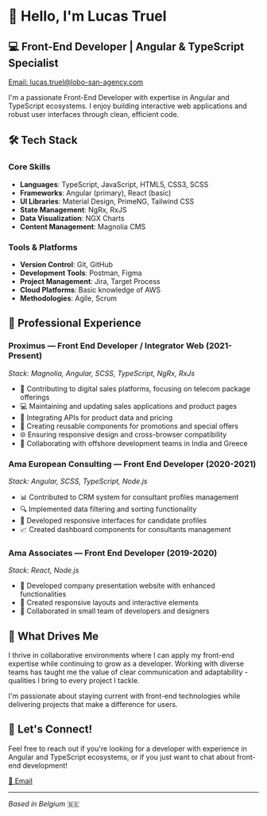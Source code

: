 # 👋 Hello, I'm Lucas Truel

## 💻 Front-End Developer | Angular & TypeScript Specialist

[Email: lucas.truel@lobo-san-agency.com](mailto:lucas.truel@lobo-san-agency.com)

I'm a passionate Front-End Developer with expertise in Angular and TypeScript ecosystems. I enjoy building interactive web applications and robust user interfaces through clean, efficient code.

## 🛠️ Tech Stack

### Core Skills
- **Languages**: TypeScript, JavaScript, HTML5, CSS3, SCSS
- **Frameworks**: Angular (primary), React (basic)
- **UI Libraries**: Material Design, PrimeNG, Tailwind CSS
- **State Management**: NgRx, RxJS
- **Data Visualization**: NGX Charts
- **Content Management**: Magnolia CMS

### Tools & Platforms
- **Version Control**: Git, GitHub
- **Development Tools**: Postman, Figma
- **Project Management**: Jira, Target Process
- **Cloud Platforms**: Basic knowledge of AWS
- **Methodologies**: Agile, Scrum

## 💼 Professional Experience

### Proximus — Front End Developer / Integrator Web (2021-Present)
*Stack: Magnolia, Angular, SCSS, TypeScript, NgRx, RxJs*

- 🚀 Contributing to digital sales platforms, focusing on telecom package offerings
- 💻 Maintaining and updating sales applications and product pages
- 🔄 Integrating APIs for product data and pricing
- 🎨 Creating reusable components for promotions and special offers
- 🌐 Ensuring responsive design and cross-browser compatibility
- 👥 Collaborating with offshore development teams in India and Greece

### Ama European Consulting — Front End Developer (2020-2021)
*Stack: Angular, SCSS, TypeScript, Node.js*

- 📊 Contributed to CRM system for consultant profiles management
- 🔍 Implemented data filtering and sorting functionality
- 📱 Developed responsive interfaces for candidate profiles
- 📈 Created dashboard components for consultants management

### Ama Associates — Front End Developer (2019-2020)
*Stack: React, Node.js*

- 🌟 Developed company presentation website with enhanced functionalities
- 📱 Created responsive layouts and interactive elements
- 🤝 Collaborated in small team of developers and designers

## 🌱 What Drives Me

I thrive in collaborative environments where I can apply my front-end expertise while continuing to grow as a developer. Working with diverse teams has taught me the value of clear communication and adaptability - qualities I bring to every project I tackle.

I'm passionate about staying current with front-end technologies while delivering projects that make a difference for users.

## 🔗 Let's Connect!

Feel free to reach out if you're looking for a developer with experience in Angular and TypeScript ecosystems, or if you just want to chat about front-end development!

[📧 Email](mailto:lucas.truel@lobo-san-agency.com)

---

*Based in Belgium* 🇧🇪
